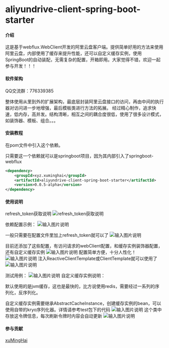# aliyundrive-client-spring-boot-starter

#### 介绍

这是基于webflux.WebClient开发的阿里云盘客户端。提供简单好用的方法来使用阿里云盘，内部使用了缓存来提升性能，还可以自定义缓存实例，使用SpringBoot的自动装配，无需复杂的配置，开箱即用。大家觉得不错，欢迎一起参与开发！！！

#### 软件架构
QQ交流群：776339385

整体使用从里到外的扩展架构，最底层封装阿里云盘接口的访问，再由中间的执行器对访问进一步地增强，最后模板类进行方法的拓展。
经过精心制作，追求快速，低内存，高并发。结构清晰，相互之间的耦合度很低，使用了很多设计模式，如装饰器、模板、组合。。。


#### 安装教程

在pom文件中引入这个依赖。

只需要这一个依赖就可以是springboot项目，因为其内部引入了springboot-webflux


```xml
<dependency>
    <groupId>xyz.xuminghai</groupId>
    <artifactId>aliyundrive-client-spring-boot-starter</artifactId>
    <version>0.0.5-alpha</version>
</dependency>
```

#### 使用说明


refresh_token获取说明
![refresh_token获取说明](https://images.gitee.com/uploads/images/2021/1010/175912_b1196636_8492227.png "屏幕截图.png")

依赖配置示例：
![输入图片说明](https://images.gitee.com/uploads/images/2021/1115/214738_deb6ff0f_8492227.png "屏幕截图.png")

一般只需要在配置文件里加上refresh_token就可以了
![输入图片说明](https://images.gitee.com/uploads/images/2021/1112/024254_d5bcfa85_8492227.png "屏幕截图.png")

目前还添加了这些配置，有访问请求的webClient配置，和缓存实例装饰器配置，还有自定义缓存实例
![输入图片说明](https://images.gitee.com/uploads/images/2021/1115/212551_80f15050_8492227.png "屏幕截图.png")
配置简单方便，十分人性化！
![输入图片说明](https://images.gitee.com/uploads/images/2021/1115/212659_92cdcd53_8492227.png "屏幕截图.png")
注入ReactiveClientTemplate或ClientTemplate就可以使用了
![输入图片说明](https://images.gitee.com/uploads/images/2021/1115/212801_cd894c10_8492227.png "屏幕截图.png")

测试用例：
![输入图片说明](https://images.gitee.com/uploads/images/2021/1115/212945_a1e707b9_8492227.png "屏幕截图.png")
自定义缓存实例说明：

默认使用的是jvm缓存，这也是最快的，比方说使用redis，需要经过一系列的序列化，反序列化。

自定义缓存实例需要继承AbstractCacheInstance，创建缓存实例的bean，可以使用自带的kryo序列化器。详情请参考test包下的代码
![输入图片说明](https://images.gitee.com/uploads/images/2021/1115/213042_21515cc2_8492227.png "屏幕截图.png")
这个类中存放这令牌信息，每次刷新令牌时内容会自动更新
![输入图片说明](https://images.gitee.com/uploads/images/2021/1028/111603_3776d1e8_8492227.png "屏幕截图.png")

#### 参与贡献

[xuMingHai](https://gitee.com/xuminghai123)

